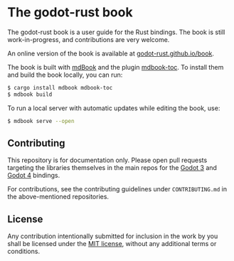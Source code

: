 # The godot-rust book

The godot-rust book is a user guide for the Rust bindings. The book is still work-in-progress, and contributions are very welcome.

An online version of the book is available at [godot-rust.github.io/book][book-web].

The book is built with [mdBook] and the plugin [mdbook-toc]. To install them and build the book locally, you can run:
```bash
$ cargo install mdbook mdbook-toc
$ mdbook build
```

To run a local server with automatic updates while editing the book, use:
```bash
$ mdbook serve --open
```


## Contributing

This repository is for documentation only. Please open pull requests targeting the libraries themselves in the main repos for the [Godot 3] and [Godot 4] bindings.

For contributions, see the contributing guidelines under `CONTRIBUTING.md` in the above-mentioned repositories.


## License

Any contribution intentionally submitted for inclusion in the work by you shall be licensed under the [MIT license], without any additional terms or conditions.

[book-web]: https://godot-rust.github.io/book
[mdBook]: https://github.com/rust-lang-nursery/mdBook
[mdbook-toc]: https://github.com/badboy/mdbook-toc
[Godot 3]: https://github.com/godot-rust/gdnative
[Godot 4]: https://github.com/godot-rust/gdext
[MIT license]: LICENSE.md
